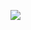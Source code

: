 <!--
**OriginalDecode/OriginalDecode** is a ✨ _special_ ✨ repository because its `README.md` (this file) appears on your GitHub profile.

Here are some ideas to get you started:

- 🔭 I’m currently working on ...
- 🌱 I’m currently learning ...
- 👯 I’m looking to collaborate on ...
- 🤔 I’m looking for help with ...
- 💬 Ask me about ...
- 📫 How to reach me: ...
- 😄 Pronouns: ...
- ⚡ Fun fact: ...
- ![<Badge Name>](https://img.shields.io/badge/<Badge Text>-<Background Color>?style=for-the-badge&logo=<Icon Name>&logoColor=<Logo Color>)
- ![linkedin](https://img.shields.io/badge/LinkedIn-0A66C2?style=for-the-badge&logo=LinkedIn&logoColor=white&link=https://www.linkedin.com/in/linusskold/)  
-->
![](https://media.giphy.com/media/Nx0rz3jtxtEre/giphy.gif)
